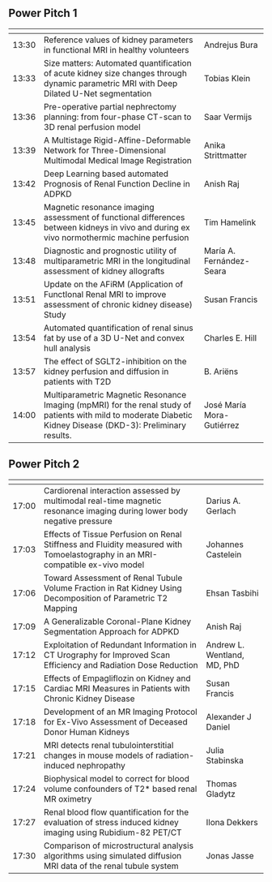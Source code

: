 ## Power Pitch 1

|<!-- -->|<!-- -->|<!-- -->|
|-------|----------------------------------------------------------------------------------------------------------------------------------------------------------------|---------------------------|
| 13:30 | Reference values of kidney parameters in functional MRI in healthy volunteers                                                                                  | Andrejus Bura             |
| 13:33 | Size matters: Automated quantification of acute kidney size changes through dynamic parametric MRI with Deep Dilated U-Net segmentation                        | Tobias Klein              |
| 13:36 | Pre-operative partial nephrectomy planning: from four-phase CT-scan to 3D renal perfusion model                                                                | Saar Vermijs              |
| 13:39 | A Multistage Rigid-Affine-Deformable Network for Three-Dimensional Multimodal Medical Image Registration                                                       | Anika Strittmatter        |
| 13:42 | Deep Learning based automated Prognosis of Renal Function Decline in ADPKD                                                                                     | Anish Raj                 |
| 13:45 | Magnetic resonance imaging assessment of functional differences between kidneys in vivo and during ex vivo normothermic machine perfusion                      | Tim Hamelink              |
| 13:48 | Diagnostic and prognostic utility of multiparametric MRI in the longitudinal assessment of kidney allografts                                                   | María A. Fernández-Seara  |
| 13:51 | Update on the AFiRM (Application of FunctIonal Renal MRI to improve assessment of chronic kidney disease) Study                                                | Susan Francis             |
| 13:54 | Automated quantification of renal sinus fat by use of a 3D U-Net and convex hull analysis                                                                      | Charles E. Hill           |
| 13:57 | The effect of SGLT2-inhibition on the kidney perfusion and diffusion in patients with T2D                                                                      | B. Ariëns                 |
| 14:00 | Multiparametric Magnetic Resonance Imaging (mpMRI) for the renal study of patients with mild to moderate Diabetic Kidney Disease (DKD-3): Preliminary results. | José María Mora-Gutiérrez |

## Power Pitch 2

|<!-- -->|<!-- -->|<!-- -->|
|-------|-------------------------------------------------------------------------------------------------------------------------------|-----------------------------|
 17:00 | Cardiorenal interaction assessed by multimodal real-time magnetic resonance imaging during lower body negative pressure       | Darius A. Gerlach           |
| 17:03 | Effects of Tissue Perfusion on Renal Stiffness and Fluidity measured with Tomoelastography in an MRI-compatible ex-vivo model | Johannes Castelein          |
| 17:06 | Toward Assessment of Renal Tubule Volume Fraction in Rat Kidney Using Decomposition of Parametric T2 Mapping                  | Ehsan Tasbihi               |
| 17:09 | A Generalizable Coronal-Plane Kidney Segmentation Approach for ADPKD                                                          | Anish Raj                   |
| 17:12 | Exploitation of Redundant Information in CT Urography for Improved Scan Efficiency and Radiation Dose Reduction               | Andrew L. Wentland, MD, PhD |
| 17:15 | Effects of Empagliflozin on Kidney and Cardiac MRI Measures in Patients with Chronic Kidney Disease                           | Susan Francis               |
| 17:18 | Development of an MR Imaging Protocol for Ex-Vivo Assessment of Deceased Donor Human Kidneys                                  | Alexander J Daniel          |
| 17:21 | MRI detects renal tubulointerstitial changes in mouse models of radiation-induced nephropathy                                 | Julia Stabinska             |
| 17:24 | Biophysical model to correct for blood volume confounders of T2* based renal MR oximetry                                      | Thomas Gladytz              |
| 17:27 | Renal blood flow quantification for the evaluation of stress induced kidney imaging using Rubidium-82 PET/CT                  | Ilona Dekkers               |
| 17:30 | Comparison of microstructural analysis algorithms using simulated diffusion MRI data of the renal tubule system               | Jonas Jasse                 |
